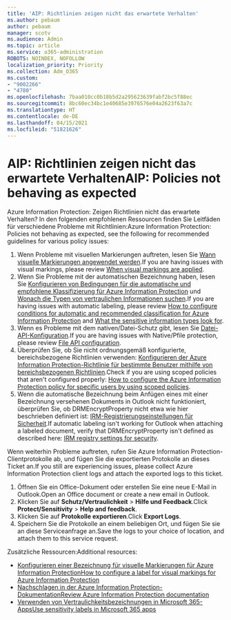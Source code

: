 ```yaml
---
title: 'AIP: Richtlinien zeigen nicht das erwartete Verhalten'
ms.author: pebaum
author: pebaum
manager: scotv
ms.audience: Admin
ms.topic: article
ms.service: o365-administration
ROBOTS: NOINDEX, NOFOLLOW
localization_priority: Priority
ms.collection: Adm_O365
ms.custom:
- "9002266"
- "4780"
ms.openlocfilehash: 7baa010cc0b18b5d2a295623639fabf2bc5f88ec
ms.sourcegitcommit: 8bc60ec34bc1e40685e3976576e04a2623f63a7c
ms.translationtype: HT
ms.contentlocale: de-DE
ms.lasthandoff: 04/15/2021
ms.locfileid: "51821626"
---
```

# <a name="aip-policies-not-behaving-as-expected"></a><span data-ttu-id="70499-102">AIP: Richtlinien zeigen nicht das erwartete Verhalten</span><span class="sxs-lookup"><span data-stu-id="70499-102">AIP: Policies not behaving as expected</span></span>

<span data-ttu-id="70499-103">Azure Information Protection: Zeigen Richtlinien nicht das erwartete Verhalten? In den folgenden empfohlenen Ressourcen finden Sie Leitfäden für verschiedene Probleme mit Richtlinien:</span><span class="sxs-lookup"><span data-stu-id="70499-103">Azure Information Protection: Policies not behaving as expected, see the following for recommended guidelines for various policy issues:</span></span>

1. <span data-ttu-id="70499-104">Wenn Probleme mit visuellen Markierungen auftreten, lesen Sie [Wann visuelle Markierungen angewendet werden](https://docs.microsoft.com/azure/information-protection/configure-policy-markings#when-visual-markings-are-applied).</span><span class="sxs-lookup"><span data-stu-id="70499-104">If you are having issues with visual markings, please review [When visual markings are applied](https://docs.microsoft.com/azure/information-protection/configure-policy-markings#when-visual-markings-are-applied).</span></span>
2. <span data-ttu-id="70499-105">Wenn Sie Probleme mit der automatischen Bezeichnung haben, lesen Sie [Konfigurieren von Bedingungen für die automatische und empfohlene Klassifizierung für Azure Information Protection](https://docs.microsoft.com/azure/information-protection/configure-policy-classification) und [Wonach die Typen von vertraulichen Informationen suchen](https://docs.microsoft.com/microsoft-365/compliance/sensitive-information-type-entity-definitions).</span><span class="sxs-lookup"><span data-stu-id="70499-105">If you are having issues with automatic labeling, please review [How to configure conditions for automatic and recommended classification for Azure Information Protection](https://docs.microsoft.com/azure/information-protection/configure-policy-classification) and [What the sensitive information types look for](https://docs.microsoft.com/microsoft-365/compliance/sensitive-information-type-entity-definitions).</span></span>
3. <span data-ttu-id="70499-106">Wenn es Probleme mit dem nativen/Datei-Schutz gibt, lesen Sie [Datei-API-Konfiguration](https://docs.microsoft.com/azure/information-protection/develop/file-api-configuration).</span><span class="sxs-lookup"><span data-stu-id="70499-106">If you are having issues with Native/Pfile protection, please review [File API configuration](https://docs.microsoft.com/azure/information-protection/develop/file-api-configuration).</span></span>
4. <span data-ttu-id="70499-107">Überprüfen Sie, ob Sie nicht ordnungsgemäß konfigurierte, bereichsbezogene Richtlinien verwenden: [Konfigurieren der Azure Information Protection-Richtlinie für bestimmte Benutzer mithilfe von bereichsbezogenen Richtlinien](https://docs.microsoft.com/azure/information-protection/configure-policy-scope).</span><span class="sxs-lookup"><span data-stu-id="70499-107">Check if you are using scoped policies that aren't configured properly: [How to configure the Azure Information Protection policy for specific users by using scoped policies](https://docs.microsoft.com/azure/information-protection/configure-policy-scope).</span></span>
5. <span data-ttu-id="70499-108">Wenn die automatische Bezeichnung beim Anfügen eines mit einer Bezeichnung versehenen Dokuments in Outlook nicht funktioniert, überprüfen Sie, ob DRMEncryptProperty nicht etwa wie hier beschrieben definiert ist: [IRM-Registrierungseinstellungen für Sicherheit](https://docs.microsoft.com/deployoffice/security/protect-sensitive-messages-and-documents-by-using-irm-in-office#office-2016-irm-registry-key-options).</span><span class="sxs-lookup"><span data-stu-id="70499-108">If automatic labeling isn't working for Outlook when attaching a labeled document, verify that DRMEncryptProperty isn't defined as described here: [IRM registry settings for security](https://docs.microsoft.com/deployoffice/security/protect-sensitive-messages-and-documents-by-using-irm-in-office#office-2016-irm-registry-key-options).</span></span>

<span data-ttu-id="70499-109">Wenn weiterhin Probleme auftreten, rufen Sie Azure Information Protection-Clientprotokolle ab, und fügen Sie die exportierten Protokolle an dieses Ticket an.</span><span class="sxs-lookup"><span data-stu-id="70499-109">If you still are experiencing issues, please collect Azure Information Protection client logs and attach the exported logs to this ticket.</span></span>

1. <span data-ttu-id="70499-110">Öffnen Sie ein Office-Dokument oder erstellen Sie eine neue E-Mail in Outlook.</span><span class="sxs-lookup"><span data-stu-id="70499-110">Open an Office document or create a new email in Outlook.</span></span>
2. <span data-ttu-id="70499-111">Klicken Sie auf **Schutz/Vertraulichkeit** > **Hilfe und Feedback**.</span><span class="sxs-lookup"><span data-stu-id="70499-111">Click **Protect/Sensitivity** > **Help and feedback**.</span></span>
3. <span data-ttu-id="70499-112">Klicken Sie auf **Protokolle exportieren**.</span><span class="sxs-lookup"><span data-stu-id="70499-112">Click **Export Logs**.</span></span>
4. <span data-ttu-id="70499-113">Speichern Sie die Protokolle an einem beliebigen Ort, und fügen Sie sie an diese Serviceanfrage an.</span><span class="sxs-lookup"><span data-stu-id="70499-113">Save the logs to your choice of location, and attach them to this service request.</span></span>

<span data-ttu-id="70499-114">Zusätzliche Ressourcen:</span><span class="sxs-lookup"><span data-stu-id="70499-114">Additional resources:</span></span>

- [<span data-ttu-id="70499-115">Konfigurieren einer Bezeichnung für visuelle Markierungen für Azure Information Protection</span><span class="sxs-lookup"><span data-stu-id="70499-115">How to configure a label for visual markings for Azure Information Protection</span></span>](https://docs.microsoft.com/azure/information-protection/configure-policy-markings)
- [<span data-ttu-id="70499-116">Nachschlagen in der Azure Information Protection-Dokumentation</span><span class="sxs-lookup"><span data-stu-id="70499-116">Review Azure Information Protection documentation</span></span>](https://docs.microsoft.com/azure/information-protection/what-is-information-protection)
- [<span data-ttu-id="70499-117">Verwenden von Vertraulichkeitsbezeichnungen in Microsoft 365-Apps</span><span class="sxs-lookup"><span data-stu-id="70499-117">Use sensitivity labels in Microsoft 365 apps</span></span>](https://docs.microsoft.com/microsoft-365/compliance/sensitivity-labels-office-apps)

